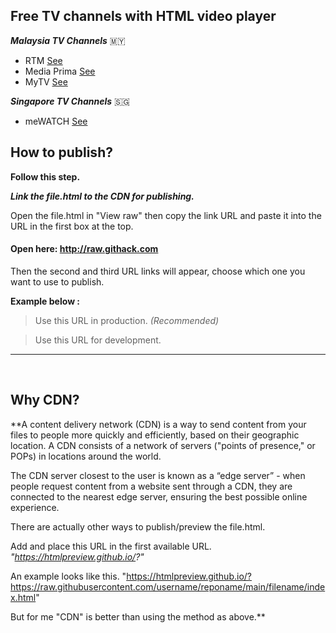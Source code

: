 ## Free TV channels with HTML video player

**_Malaysia TV Channels_** :malaysia:

- RTM [See](https://github.com/ZazerConer/TV_CHANNEL_HTML/tree/main/RTM)
- Media Prima [See](https://github.com/ZazerConer/TV_CHANNEL_HTML/tree/main/MediaPrima)
- MyTV [See](https://github.com/ZazerConer/TV_CHANNEL_HTML/tree/main/MyTV)

**_Singapore TV Channels_** :singapore:

- meWATCH [See](https://github.com/ZazerConer/TV_CHANNEL_HTML/tree/main/meWATCH)

## How to publish?

**Follow this step.**

**_Link the file.html to the CDN for publishing._**

Open the file.html in "View raw" then copy the link URL and paste it into the URL in the first box at the top. 

#### Open here: http://raw.githack.com

Then the second and third URL links will appear, choose which one you want to use to publish. 

**Example below :**

> Use this URL in production. _(Recommended)_

> Use this URL for development.

<hr>
<br>

## Why CDN?

**A content delivery network (CDN) is a way to send content from your files to people more quickly and efficiently, based on their geographic location. A CDN consists of a network of servers ("points of presence," or POPs) in locations around the world. 

The CDN server closest to the user is known as a “edge server” - when people request content from a website sent through a CDN, they are connected to the nearest edge server, ensuring the best possible online experience. 

There are actually other ways to publish/preview the file.html. 

Add and place this URL in the first available URL. 
_"https://htmlpreview.github.io/?"_

An example looks like this.
"https://htmlpreview.github.io/?https://raw.githubusercontent.com/username/reponame/main/filename/index.html" 

But for me "CDN" is better than using the method as above.**
